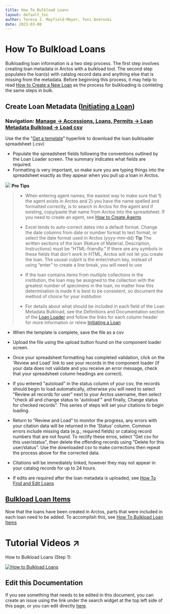 ```yaml
---
title: How To Bulkload Loans
layout: default_toc
author: Teresa J. Mayfield-Meyer, Toni Androski
date: 2023-03-08
---
```


# How To Bulkload Loans

Bulkloading loan information is a two step process. The first step involves creating loan metadata in Arctos with a bulkload tool.  The second step populates the loan(s) with catalog record data and anything else that is missing from the metadata. Before beginning this process, it may help to read [How to Create a New Loan](http://handbook.arctosdb.org/how_to/How-to-Create-a-New-Loan.html) as the process for bulkloading is comleting the same steps in bulk.

## Create Loan Metadata ([Initiating a Loan](http://handbook.arctosdb.org/how_to/How-to-Create-a-New-Loan.html#initiating-a-loan))

### Navigation: [Manage -> Accessions, Loans, Permits -> Loan Metadata Bulkload -> Load csv](https://arctos.database.museum/loaders/BulkloadLoan.cfm?action=ld)  

 Use the the "[Get a template](https://arctos.database.museum/loaders/BulkloadLoan.cfm?action=makeTemplate)" hyperlink to download the loan bulkloader spreadsheet (.csv)
* Populate the spreadsheet fields following the conventions outlined by the Loan Loader screen. The summary indicates what fields are required. 
* Formatting is very important, so make sure you are typing things into the spreadsheet exactly as they appear when you pull up a loan in Arctos. 

![](https://raw.githubusercontent.com/ArctosDB/documentation-wiki/gh-pages/tutorial_images/Bear%20Pro.jpg) **Pro Tips**

> * When entering agent names, the easiest way to make sure that 1) the agent exists in Arctos and 2) you have the name spelled and formatted correctly, is to search in Arctos for the agent and if existing, copy/paste that name from Arctos into the spreadsheet. If you need to create an agent, see [How to Create Agents](http://handbook.arctosdb.org/how_to/How-to-Create-Agents.html)
> 
> * Excel tends to auto-correct dates into a default format.  Change the date columns from date or number format to text format, or select the date format used in Arctos (yyyy-mm-dd) **Tip** The written sections of the loan (Nature of Material, Description, Instructions) must be “HTML-friendly.” If there are any symbols in these fields that don’t work in HTML, Arctos will not let you create the loan. The ususal culprit is the enter/return key, instead of using “enter” to create a line break, you will need to use <br>
> 
> * If the loan contains items from multiple collections in the institution, the loan may be assigned to the collection with the greatest number of specimens in the loan, no matter how this determination is made it is best to be consistent, so document the method of choice for your institution
>  
> * For details about what should be included in each field of the Loan Metadata Bulkload, see the Definitions and Documentation section of the [Loan Loader](https://arctos.database.museum/loaders/BulkloadLoan.cfm?action=ld) and follow the links for each column header for more information or reiew [Initiating a Loan](http://handbook.arctosdb.org/how_to/How-to-Create-a-New-Loan.html#initiating-a-loan)  
 
* When the template is complete, save the file as a csv
 
* Upload the file using the upload button found on the component loader screen.

* Once your spreadsheet formatting has completed validation, click on the 'Review and Load' link to see your records in the component loader (if your data does not validate and you receive an error message, check that your spreadsheet column headings are correct).

* If you entered "autoload" in the status column of your csv, the records should begin to load automatically, otherwise you will need to select "Review all records for user" next to your Arctos username, then select "check all and change status to 'autoload'" and finally, Change status for checked records". This series of steps will set your citations to begin loading.

* Return to "Review and Load" to monitor the progress, any errors with your citation data will be returned in the 'Status' column. Common errors include missing data (e.g., required fields) or catalog record numbers that are not found. To rectify these erros, select "Get csv for this user/status", then delete the offending records using "Delete for this user/status". Use the downloaded csv to make corrections then repeat the process above for the corrected data.

* Citations will be immediately linked, however they may not appear in your catalog records for up to 24 hours.

* If edits are required after the loan metadata is uploaded, see [How To Find and Edit Loans](https://handbook.arctosdb.org/how_to/How-to-Find-and-Edit-Loans.html)
 
## [Bulkload Loan Items](https://handbook.arctosdb.org/how_to/How_To_Bulkload_Loan_Parts.html)

Now that the loans have been created in Arctos, parts that were included in each loan need to be added. To accomplish this, see [How To Bulkload Loan Items](https://handbook.arctosdb.org/how_to/How_To_Bulkload_Loan_Parts.html)

# Tutorial Videos ↗️

How to Bulkload Loans (Step 1):

[![How to Bulkload Loans](https://i9.ytimg.com/vi/pN40CkKAbgw/mq2.jpg?sqp=CJCU8I8G&rs=AOn4CLCgvG7IypQyOLtWLJ3jqMzZHZ6e7A)](https://youtu.be/pN40CkKAbgw)

## Edit this Documentation

If you see something that needs to be edited in this document, you can create an issue using the link under the search widget at the top left side of this page, or you can edit directly <a href="https://github.com/ArctosDB/documentation-wiki/edit/gh-pages/_how_to/How_To_Bulkload_Legacy_Loans.markdown" target="_blank">here</a>.
